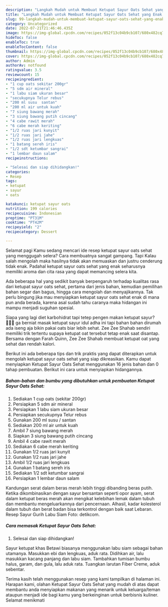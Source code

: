 ```yaml
---
description: "Langkah Mudah untuk Membuat Ketupat Sayur Oats Sehat yang Enak, Buat Buka Puasa}"
title: "Langkah Mudah untuk Membuat Ketupat Sayur Oats Sehat yang Enak, Buat Buka Puasa}"
slug: 99-langkah-mudah-untuk-membuat-ketupat-sayur-oats-sehat-yang-enak-buat-buka-puasa
category: Uncategorized
date: 2022-07-21T21:46:46.435Z
image: https://img-global.cpcdn.com/recipes/052f13c04b9cb107/680x482cq70/ketupat-sayur-oats-sehat-foto-resep-utama.jpg
hideToc: false
enableToc: true
enableTocContent: false
thumbnail: https://img-global.cpcdn.com/recipes/052f13c04b9cb107/680x482cq70/ketupat-sayur-oats-sehat-foto-resep-utama.jpg
cover: https://img-global.cpcdn.com/recipes/052f13c04b9cb107/680x482cq70/ketupat-sayur-oats-sehat-foto-resep-utama.jpg
author: Admin
authorAv: notfound
ratingvalue: 3.5
reviewcount: 15
recipeingredient:
- "1 cup oats sekitar 200gr"
- "5 sdm air mineral"
- "1 labu siam ukuran besar"
- "secukupnya Telur rebus"
- "200 ml susu  santan"
- "200 ml air untuk kuah"
- "7 siung bawang merah"
- "3 siung bawang putih cincang"
- "4 cabe rawit merah"
- "6 cabe merah keriting"
- "1/2 ruas jari kunyit"
- "1/2 ruas jari jahe"
- "1/2 ruas jari lengkuas"
- "1 batang sereh iris"
- "1/2 sdt ketumbar sangrai"
- "1 lembar daun salam"
recipeinstructions:

- "Selesai dan siap dihidangkan!"
categories:
- Resep
tags:
- ketupat
- sayur
- oats

katakunci: ketupat sayur oats 
nutrition: 199 calories
recipecuisine: Indonesian
preptime: "PT31M"
cooktime: "PT42M"
recipeyield: "2"
recipecategory: Dessert

---
```



Selamat pagi Kamu sedang mencari ide resep ketupat sayur oats sehat yang menggugah selera? Cara membuatnya sangat gampang. Tapi Kalau salah mengolah maka hasilnya tidak akan memuaskan dan justru cenderung tidak enak. Padahal ketupat sayur oats sehat yang enak seharusnya memiliki aroma dan cita rasa yang dapat memancing selera kita.


Ada beberapa hal yang sedikit banyak berpengaruh terhadap kualitas rasa dari ketupat sayur oats sehat, pertama dari jenis bahan, kemudian pemilihan bahan segar dan bagus, hingga cara mengolah dan menyajikannya. Tak perlu bingung jika mau menyiapkan ketupat sayur oats sehat enak di mana pun anda berada, karena asal sudah tahu caranya maka hidangan ini mampu menjadi suguhan spesial.

Siapa yang lagi diet karbohidrat tapi tetep pengen makan ketupat sayur? 🙋🏻‍♀️ ga berniat masak ketupat sayur idul adha ini tapi bahan bahan dirumah ada iseng aja bikin pakai oats biar lebih sehat. Zee Zee Shahab sendiri memiliki trik tertentu supaya ketupat oat tersebut tetap enak saat disantap. Bersama dengan Farah Quinn, Zee Zee Shahab membuat ketupat oat yang sehat dan rendah kalori.


Berikut ini ada beberapa tips dan trik praktis yang dapat diterapkan untuk mengolah ketupat sayur oats sehat yang siap dikreasikan. Kamu dapat menyiapkan Ketupat Sayur Oats Sehat menggunakan 16 jenis bahan dan 0 tahap pembuatan. Berikut ini cara untuk menyiapkan hidangannya.

<!--inarticleads1-->

##### Bahan-bahan dan bumbu yang dibutuhkan untuk pembuatan Ketupat Sayur Oats Sehat:

1. Sediakan 1 cup oats (sekitar 200gr)
1. Persiapkan 5 sdm air mineral
1. Persiapkan 1 labu siam ukuran besar
1. Persiapkan secukupnya Telur rebus
1. Gunakan 200 ml susu / santan
1. Sediakan 200 ml air untuk kuah
1. Ambil 7 siung bawang merah
1. Siapkan 3 siung bawang putih cincang
1. Ambil 4 cabe rawit merah
1. Sediakan 6 cabe merah keriting
1. Gunakan 1/2 ruas jari kunyit
1. Gunakan 1/2 ruas jari jahe
1. Ambil 1/2 ruas jari lengkuas
1. Gunakan 1 batang sereh iris
1. Sediakan 1/2 sdt ketumbar sangrai
1. Persiapkan 1 lembar daun salam


Kandungan serat dalam beras merah lebih tinggi dibanding beras putih. Ketika dikombinasikan dengan sayur bersantan seperti opor ayam, serat dalam ketupat beras merah akan mengikat kelebihan lemak dalam tubuh dan membantu mengeluarkannya dari pencernaan. Alhasil, kadar kolesterol dalam tubuh dan berat badan bisa terkontrol dengan baik saat Lebaran. Resep Sayur Gurih Labu Siam Foto: detikcom. 

<!--inarticleads2-->

##### Cara memasak Ketupat Sayur Oats Sehat:


1. Selesai dan siap dihidangkan!

Sayur ketupat khas Betawi biasanya menggunakan labu siam sebagai bahan utamanya. Masukkan ebi dan lengkuas, aduk rata. Didihkan air, lalu masukkan kacang panjang dan labu siam. Tambahkan tumisan bumbu halus, garam, dan gula, lalu aduk rata. Tuangkan larutan Fiber Creme, aduk sebentar. 

Terima kasih telah menggunakan resep yang kami tampilkan di halaman ini. Harapan kami, olahan Ketupat Sayur Oats Sehat yang mudah di atas dapat membantu anda menyiapkan makanan yang menarik untuk keluarga/teman ataupun menjadi ide bagi kamu yang berkeinginan untuk berbisnis kuliner. Selamat menikmati
